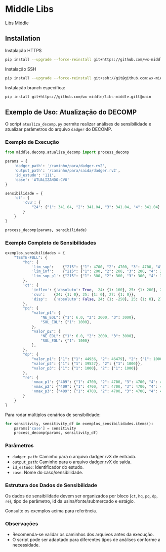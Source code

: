 # Middle Libs

Libs Middle

## Installation

Instalação HTTPS

```bash
pip install --upgrade --force-reinstall git+https://github.com/wx-middle/libs-middle.git
```

Instalação SSH

```bash
pip install --upgrade --force-reinstall git+ssh://git@github.com:wx-middle/libs-middle.git
```

Instalação branch especifica:

```bash
pip install git+https://github.com/wx-middle/libs-middle.gitt@main
```

## Exemplo de Uso: Atualização do DECOMP

O script `atualiza_decomp.py` permite realizar análises de sensibilidade e atualizar parâmetros do arquivo `dadger` do DECOMP.

### Exemplo de Execução

```python
from middle.decomp.atualiza_decomp import process_decomp

params = {
    'dadger_path': '/caminho/para/dadger.rv2',
    'output_path': '/caminho/para/saida/dadger.rv2',
    'id_estudo': '111',
    'case': 'ATUALIZANDO-CVU'
}

sensibilidade = {
    'ct': {
        'cvu': {
            "24": {"1": 341.04, "2": 341.04, "3": 341.04, "4": 341.04}
        }
    }
}

process_decomp(params, sensibilidade)
```

### Exemplo Completo de Sensibilidades

```python
exemplos_sensibilidades = {
    "TESTE-FULL": {
        "hq": {
            'lim_sup':    {"215": {"1": 4700, "2": 4700, "3": 4700, "4": 4700}},
            'lim_inf':    {"215": {"1": 200, "2": 200, "3": 200, "4": 200}},
            'lim_sup_p1': {"215": {"1": 300, "2": 300, "3": 300, "4": 300}}
        },
        'ct': {
            'inflex': {'absoluto': True,  24: {1: 100}, 25: {1: 200}, 27: {1: 50}},
            'cvu':    {24: {1: 0}, 25: {1: 0}, 27: {1: 0}},
            'disp':   {'absoluto': False, 24: {1: -250}, 25: {1: 0}, 27: {1: 0}}
        },
        "pq": {
            "valor_p1": {
                "NE_EOL": {"1": 6.0, "2": 2000, "3": 3000},
                "SUL_EOL": {"1": 1000},
            },
            "valor_p2": {
                "NE_EOL": {"1": 6.0, "2": 2000, "3": 3000},
                "SUL_EOL": {"1": 1000}
            },
        },
        "dp": {
            "valor_p1": {"1": {"1": 44936, "2": 46479}, "2": {"1": 1000}},
            "valor_p2": {"1": {"1": 39527}, "2": {"1": 1000}},
            "valor_p3": {"1": {"1": 1000}, "2": {"1": 1000}}
        },
        "re": {
            'vmax_p1': {"409": {"1": 4700, "2": 4700, "3": 4700, "4": 4700}},
            'vmax_p2': {"409": {"1": 4700, "2": 4700, "3": 4700, "4": 4700}},
            'vmax_p3': {"409": {"1": 4700, "2": 4700, "3": 4700, "4": 4700}}
        }
    }
}
```

Para rodar múltiplos cenários de sensibilidade:

```python
for sensitivity, sensitivity_df in exemplos_sensibilidades.items():
    params['case'] = sensitivity
    process_decomp(params, sensitivity_df)
```

### Parâmetros

- `dadger_path`: Caminho para o arquivo dadger.rvX de entrada.
- `output_path`: Caminho para o arquivo dadger.rvX de saída.
- `id_estudo`: Identificador do estudo.
- `case`: Nome do caso/sensibilidade.

### Estrutura dos Dados de Sensibilidade

Os dados de sensibilidade devem ser organizados por bloco (`ct`, `hq`, `pq`, `dp`, `re`), tipo de parâmetro, id da usina/fonte/submercado e estágio.

Consulte os exemplos acima para referência.

### Observações

- Recomenda-se validar os caminhos dos arquivos antes da execução.
- O script pode ser adaptado para diferentes tipos de análises conforme a necessidade.
